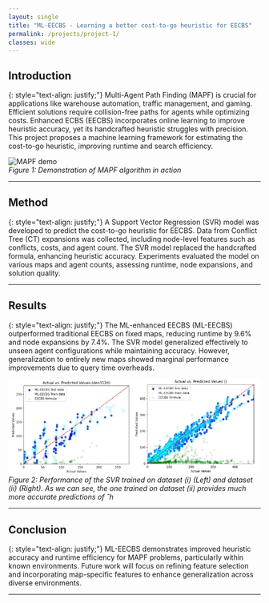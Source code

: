 ```yaml
---
layout: single
title: "ML-EECBS - Learning a better cost-to-go heuristic for EECBS"
permalink: /projects/project-1/
classes: wide
---
```


## Introduction

{: style="text-align: justify;"}
Multi-Agent Path Finding (MAPF) is crucial for applications like warehouse automation, traffic management, and gaming. Efficient solutions require collision-free paths for agents while optimizing costs. Enhanced ECBS (EECBS) incorporates online learning to improve heuristic accuracy, yet its handcrafted heuristic struggles with precision. This project proposes a machine learning framework for estimating the cost-to-go heuristic, improving runtime and search efficiency.

![MAPF demo](/images/mapf-gif-final.gif)  
*Figure 1: Demonstration of MAPF algorithm in action*

---

## Method

{: style="text-align: justify;"}
A Support Vector Regression (SVR) model was developed to predict the cost-to-go heuristic for EECBS. Data from Conflict Tree (CT) expansions was collected, including node-level features such as conflicts, costs, and agent count. The SVR model replaced the handcrafted formula, enhancing heuristic accuracy. Experiments evaluated the model on various maps and agent counts, assessing runtime, node expansions, and solution quality.

---

## Results

{: style="text-align: justify;"}
The ML-enhanced EECBS (ML-EECBS) outperformed traditional EECBS on fixed maps, reducing runtime by 9.6% and node expansions by 7.4%. The SVR model generalized effectively to unseen agent configurations while maintaining accuracy. However, generalization to entirely new maps showed marginal performance improvements due to query time overheads.

![Results](/images/ml-eecbs-merged.png)  
*Figure 2: Performance of the SVR trained on dataset (i) (Left) and dataset (ii) (Right). As we can see, the one trained on dataset (ii) provides much more accurate predictions of ˆh*

---

## Conclusion

{: style="text-align: justify;"}
ML-EECBS demonstrates improved heuristic accuracy and runtime efficiency for MAPF problems, particularly within known environments. Future work will focus on refining feature selection and incorporating map-specific features to enhance generalization across diverse environments.

---
